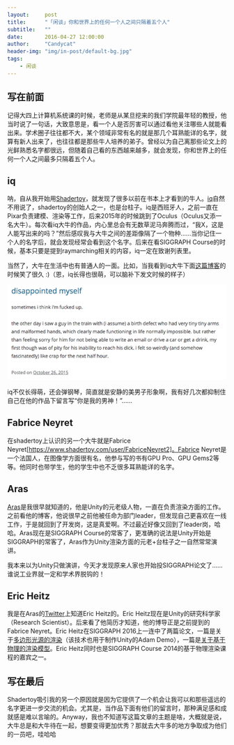 ```yaml
---
layout:     post
title:      "「闲谈」你和世界上的任何一个人之间只隔着五个人"
subtitle:   ""
date:       2016-04-27 12:00:00
author:     "Candycat"
header-img: "img/in-post/default-bg.jpg"
tags:
    - 闲谈
---
```


## 写在前面

记得大四上计算机系统课的时候，老师是从某旦挖来的我们学院最年轻的教授，他当时说了一句话，大致意思是，看一个人是否厉害可以通过看他关注哪些人就能看出来。学术圈子往往都不大，某个领域非常有名的就是那几个耳熟能详的名字，就算有新人出来了，也往往都是那些牛人培养的弟子。曾经以为自己离那些论文上的光鲜熟悉名字都很远，但随着自己看的东西越来越多，就会发现，你和世界上的任何一个人之间最多只隔着五个人。

## iq

呐，自从我开始用[Shadertoy](www.shadertoy.com)，就发现了很多以前在书本上才看到的牛人。[iq](https://www.shadertoy.com/user/iq)自然不用说了，shadertoy的创始人之一，也是台柱子。iq是西班牙人，之前一直在Pixar负责建模、渲染等工作，后来2015年的时候跳到了Oculus（Oculus又添一名大牛）。每次看iq大牛的作品，内心里总会有无数草泥马奔腾而过，“我X，这是人能写出来的吗？”然后感叹我与大牛之间的差距像隔了一个物种……当你记住一个人的名字后，就会发现经常会看到这个名字。后来在看SIGGRAPH Course的时候，基本只要是提到raymarching相关的内容，iq一定在致谢列表里。

当然了，大牛在生活中也有普通人的一面。比如，当我看到iq大牛下面[这篇博客](http://www.iquilezles.org/blog/?p=3981)的时候笑了很久 :)（恩，iq长得也很萌，可以脑补下发文时候的样子）

![img](/img/in-post/iq-blog.png)

iq不仅长得萌，还会弹钢琴，简直就是安静的美男子形象啊，我有好几次都抑制住自己在他的作品下留言写“你是我的男神！”……

## Fabrice Neyret

在shadertoy上认识的另一个大牛就是Fabrice Neyret[https://www.shadertoy.com/user/FabriceNeyret2]。Fabrice Neyret是一个法国人，在图像学方面很有名，他参与写的书有GPU Pro、GPU Gems2等等。他同时也带学生，他的学生中也不乏很多耳熟能详的名字。

## Aras

[Aras](http://aras-p.info/)是我很早就知道的，他是Unity的元老级人物，一直在负责渲染方面的工作。之前看他的博客，他说很早之前他被任命为部门leader，但发现自己更喜欢在一线工作，于是就回到了开发岗，这是真爱啊。不过最近好像又回到了leader岗，哈哈。Aras现在是SIGGRAPH Course的常客了，更准确的说法是Unity开始是SIGGRAPH的常客了，Aras作为Unity渲染方面的元老+台柱子之一自然常常演讲。

我本来以为Unity只做演讲，今天才发现原来人家也开始投SIGGRAPH论文了……谁说工业界就一定和学术界脱钩的！

## Eric Heitz

我是在Aras的[Twitter](https://twitter.com/aras_p)上知道Eric Heitz的。Eric Heitz现在是Unity的研究科学家（Research Scientist）。后来看了他简历才知道，他的博导正是之前提到的Fabrice Neyret。Eric Heitz在SIGGRAPH 2016上一连中了两篇论文，一篇是关于[多边形光源的渲染](https://eheitzresearch.wordpress.com/415-2/)（该技术也用于制作Unity的Adam Demo），一篇是[关于基于物理的渲染模型](https://eheitzresearch.wordpress.com/240-2/)。Eric Heitz同时也是SIGGRAPH Course 2014的基于物理渲染课程的嘉宾之一。

## 写在最后

Shadertoy吸引我的另一个原因就是因为它提供了一个机会让我可以和那些遥远的名字更进一步交流的机会。尤其是，当作品下面有他们的留言时，那种满足感和成就感是难以言喻的。Anyway，我也不知道写这篇文章的主题是啥，大概就是说，大牛总是和大牛待在一起，想要变得更加优秀？那就去大牛多的地方争取成为他们的一员吧，哇哈哈
